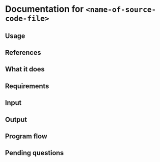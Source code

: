 # Documentation for `<name-of-source-code-file>`

## Usage

## References

## What it does

## Requirements

## Input

## Output

## Program flow

## Pending questions
